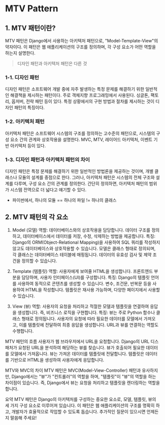 # MTV Pattern

## 1. MTV 패턴이란?
MTV 패턴은 Django에서 사용하는 아키텍처 패턴으로, "Model-Template-View"의 약자이다. 이 패턴은 웹 애플리케이션의 구조를 정의하며, 각 구성 요소가 어떤 역할을 하는지 설명한다.

> 디자인 패턴과 아키텍처 패턴은 다른 것

### 1-1. 디자인 패턴
디자인 패턴은 소프트웨어 개발 중에 자주 발생하는 특정 문제를 해결하기 위한 일반적인 해결책을 제시하는 패턴이다. 주로 객체지향 프로그래밍에서 사용된다. 싱글톤, 팩토리, 옵저버, 전략 패턴 등이 있다. 특정 상황에서의 구현 방법과 절차를 제시하는 것이 디자인 패턴의 특징이다.

### 1-2. 아키텍처 패턴
아키텍처 패턴은 소프트웨어 시스템의 구조를 정의하는 고수준의 패턴으로, 시스템의 구성 요소 간의 관계와 상호작용을 설명한다. MVC, MTV, 레이어드 아키텍처, 이벤트 기반 아키텍처 등이 있다.

### 1-3. 디자인 패턴과 아키텍처 패턴의 차이
디자인 패턴은 특정 문제를 해결하기 위한 일반적인 방법론을 제공하는 것이며, 개별 클래스나 모듈의 설계를 중점으로 한다. 그러나, 아키텍처 패턴은 시스템의 전체 구조와 설계를 다루며, 구성 요소 간의 관계를 정의한다. 간단히 정의하면, 아키텍처 패턴의 범위가 시스템 전역으로 더 넓다고 얘기할 수 있다.

* 파이썬에서, 하나의 모듈 == 하나의 파일 != 하나의 클래스

## 2. MTV 패턴의 각 요소

1. Model (모델)
역할: 데이터베이스와의 상호작용을 담당합니다. 데이터 구조를 정의하고, 데이터베이스에서 데이터를 저장, 수정, 삭제하는 방법을 제공합니다.
특징:
Django의 ORM(Object-Relational Mapping)을 사용하여 SQL 쿼리를 작성하지 않고도 데이터베이스와 상호작용할 수 있습니다.
모델은 클래스 형태로 정의되며, 각 클래스는 데이터베이스 테이블에 매핑됩니다.
데이터의 유효성 검사 및 제약 조건을 정의할 수 있습니다.

2. Template (템플릿)
역할: 사용자에게 보여줄 HTML을 생성합니다. 프론트엔드 부분을 담당하며, 사용자 인터페이스(UI)를 구성합니다.
특징:
Django의 템플릿 언어를 사용하여 동적으로 콘텐츠를 생성할 수 있습니다.
변수, 조건문, 반복문 등을 사용하여 HTML을 작성합니다.
템플릿은 재사용 가능하며, 다양한 페이지에서 사용할 수 있습니다.

3. View (뷰)
역할: 사용자의 요청을 처리하고 적절한 모델과 템플릿을 연결하여 응답을 생성합니다. 즉, 비즈니스 로직을 구현합니다.
특징:
뷰는 주로 Python 함수나 클래스 형태로 정의됩니다.
사용자의 요청에 따라 필요한 데이터를 모델에서 가져오고, 이를 템플릿에 전달하여 최종 응답을 생성합니다.
URL과 뷰를 연결하는 역할도 수행합니다.

MTV 패턴의 흐름
사용자가 웹 브라우저에서 URL을 요청합니다.
Django의 URL 디스패처가 요청된 URL을 분석하여 해당하는 뷰를 찾습니다.
뷰가 호출되어 필요한 데이터를 모델에서 가져옵니다.
뷰는 가져온 데이터를 템플릿에 전달합니다.
템플릿은 데이터를 기반으로 HTML을 생성하여 사용자에게 응답합니다.

MTV와 MVC의 차이
MTV 패턴은 MVC(Model-View-Controller) 패턴과 유사하지만, Django에서는 "뷰"가 "컨트롤러"의 역할을 하며, "템플릿"이 "뷰"의 역할을 하는 차이점이 있습니다. 즉, Django에서 뷰는 요청을 처리하고 템플릿을 렌더링하는 역할을 합니다.

요약
MTV 패턴은 Django의 아키텍처를 구성하는 중요한 요소로, 모델, 템플릿, 뷰의 세 가지 구성 요소로 이루어져 있습니다. 이 패턴은 웹 애플리케이션의 구조를 명확히 하고, 개발자가 효율적으로 작업할 수 있도록 돕습니다. 추가적인 질문이 있으시면 언제든지 말씀해 주세요!
